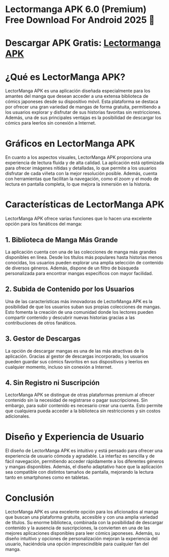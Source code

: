 # Lectormanga APK 6.0 (Premium) Free Download For Android 2025 👋

# Descargar APK Gratis: [Lectormanga APK](https://shorturl.at/xuOeD)

# ¿Qué es LectorManga APK?
LectorManga APK es una aplicación diseñada especialmente para los amantes del manga que desean acceder a una extensa biblioteca de cómics japoneses desde su dispositivo móvil. Esta plataforma se destaca por ofrecer una gran variedad de mangas de forma gratuita, permitiendo a los usuarios explorar y disfrutar de sus historias favoritas sin restricciones. Además, una de sus principales ventajas es la posibilidad de descargar los cómics para leerlos sin conexión a Internet.

# Gráficos en LectorManga APK
En cuanto a los aspectos visuales, LectorManga APK proporciona una experiencia de lectura fluida y de alta calidad. La aplicación está optimizada para ofrecer imágenes nítidas y detalladas, lo que permite a los usuarios disfrutar de cada viñeta con la mejor resolución posible. Además, cuenta con herramientas que facilitan la navegación, como el zoom y el modo de lectura en pantalla completa, lo que mejora la inmersión en la historia.

# Características de LectorManga APK
LectorManga APK ofrece varias funciones que lo hacen una excelente opción para los fanáticos del manga:
## 1. Biblioteca de Manga Más Grande
La aplicación cuenta con una de las colecciones de manga más grandes disponibles en línea. Desde los títulos más populares hasta historias menos conocidas, los usuarios pueden explorar una amplia selección de contenido de diversos géneros. Además, dispone de un filtro de búsqueda personalizada para encontrar mangas específicos con mayor facilidad.
## 2. Subida de Contenido por los Usuarios
Una de las características más innovadoras de LectorManga APK es la posibilidad de que los usuarios suban sus propias colecciones de mangas. Esto fomenta la creación de una comunidad donde los lectores pueden compartir contenido y descubrir nuevas historias gracias a las contribuciones de otros fanáticos.
## 3. Gestor de Descargas
La opción de descargar mangas es una de las más atractivas de la aplicación. Gracias al gestor de descargas incorporado, los usuarios pueden guardar sus cómics favoritos en sus dispositivos y leerlos en cualquier momento, incluso sin conexión a Internet.
## 4. Sin Registro ni Suscripción
LectorManga APK se distingue de otras plataformas premium al ofrecer contenido sin la necesidad de registrarse o pagar suscripciones. Sin embargo, para subir contenido es necesario crear una cuenta. Esto permite que cualquiera pueda acceder a la biblioteca sin restricciones y sin costos adicionales.

# Diseño y Experiencia de Usuario
El diseño de LectorManga APK es intuitivo y está pensado para ofrecer una experiencia de usuario cómoda y agradable. La interfaz es sencilla y de fácil navegación, permitiendo acceder rápidamente a los diferentes géneros y mangas disponibles. Además, el diseño adaptativo hace que la aplicación sea compatible con distintos tamaños de pantalla, mejorando la lectura tanto en smartphones como en tabletas.

# Conclusión
LectorManga APK es una excelente opción para los aficionados al manga que buscan una plataforma gratuita, accesible y con una amplia variedad de títulos. Su enorme biblioteca, combinada con la posibilidad de descargar contenido y la ausencia de suscripciones, la convierten en una de las mejores aplicaciones disponibles para leer cómics japoneses. Además, su diseño intuitivo y opciones de personalización mejoran la experiencia del usuario, haciéndola una opción imprescindible para cualquier fan del manga.

